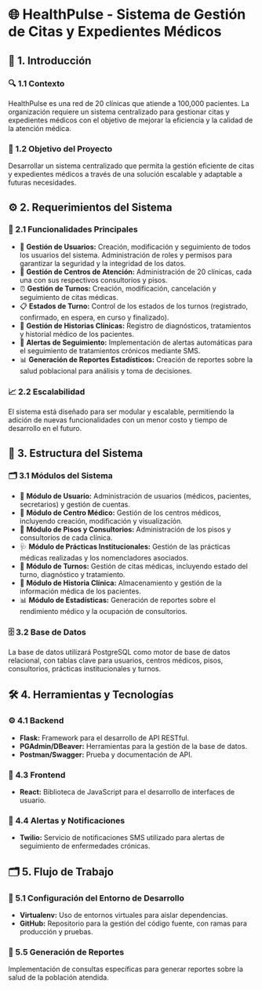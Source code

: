 # 🌐 HealthPulse - Sistema de Gestión de Citas y Expedientes Médicos

## 🏥 1. Introducción

### 🔍 1.1 Contexto
HealthPulse es una red de 20 clínicas que atiende a 100,000 pacientes. La organización requiere un sistema centralizado para gestionar citas y expedientes médicos con el objetivo de mejorar la eficiencia y la calidad de la atención médica.

### 🎯 1.2 Objetivo del Proyecto
Desarrollar un sistema centralizado que permita la gestión eficiente de citas y expedientes médicos a través de una solución escalable y adaptable a futuras necesidades.

## ⚙️ 2. Requerimientos del Sistema

### 🚀 2.1 Funcionalidades Principales
- 👥 **Gestión de Usuarios:** Creación, modificación y seguimiento de todos los usuarios del sistema. Administración de roles y permisos para garantizar la seguridad y la integridad de los datos.
- 🏢 **Gestión de Centros de Atención:** Administración de 20 clínicas, cada una con sus respectivos consultorios y pisos.
- ⏰ **Gestión de Turnos:** Creación, modificación, cancelación y seguimiento de citas médicas.
- 📋 **Estados de Turno:** Control de los estados de los turnos (registrado, confirmado, en espera, en curso y finalizado).
- 📝 **Gestión de Historias Clínicas:** Registro de diagnósticos, tratamientos y historial médico de los pacientes.
- 🔔 **Alertas de Seguimiento:** Implementación de alertas automáticas para el seguimiento de tratamientos crónicos mediante SMS.
- 📊 **Generación de Reportes Estadísticos:** Creación de reportes sobre la salud poblacional para análisis y toma de decisiones.

### 📈 2.2 Escalabilidad
El sistema está diseñado para ser modular y escalable, permitiendo la adición de nuevas funcionalidades con un menor costo y tiempo de desarrollo en el futuro.

## 🧩 3. Estructura del Sistema

### 🗂️ 3.1 Módulos del Sistema
- 👤 **Módulo de Usuario:** Administración de usuarios (médicos, pacientes, secretarios) y gestión de cuentas.
- 🏥 **Módulo de Centro Médico:** Gestión de los centros médicos, incluyendo creación, modificación y visualización.
- 🏢 **Módulo de Pisos y Consultorios:** Administración de los pisos y consultorios de cada clínica.
- 🩺 **Módulo de Prácticas Institucionales:** Gestión de las prácticas médicas realizadas y los nomencladores asociados.
- 📅 **Módulo de Turnos:** Gestión de citas médicas, incluyendo estado del turno, diagnóstico y tratamiento.
- 📂 **Módulo de Historia Clínica:** Almacenamiento y gestión de la información médica de los pacientes.
- 📊 **Módulo de Estadísticas:** Generación de reportes sobre el rendimiento médico y la ocupación de consultorios.

### 🗄️ 3.2 Base de Datos
La base de datos utilizará PostgreSQL como motor de base de datos relacional, con tablas clave para usuarios, centros médicos, pisos, consultorios, prácticas institucionales y turnos.

## 🛠️ 4. Herramientas y Tecnologías

### ⚙️ 4.1 Backend
- **Flask:** Framework para el desarrollo de API RESTful.
- **PGAdmin/DBeaver:** Herramientas para la gestión de la base de datos.
- **Postman/Swagger:** Prueba y documentación de API.

### 🎨 4.3 Frontend
- **React:** Biblioteca de JavaScript para el desarrollo de interfaces de usuario.

### 🔔 4.4 Alertas y Notificaciones
- **Twilio:** Servicio de notificaciones SMS utilizado para alertas de seguimiento de enfermedades crónicas.

## 🗂️ 5. Flujo de Trabajo

### 🧰 5.1 Configuración del Entorno de Desarrollo
- **Virtualenv:** Uso de entornos virtuales para aislar dependencias.
- **GitHub:** Repositorio para la gestión del código fuente, con ramas para producción y pruebas.

### 📝 5.5 Generación de Reportes
Implementación de consultas específicas para generar reportes sobre la salud de la población atendida.
